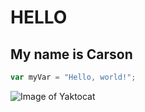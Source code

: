# HELLO

## My name is Carson

``` javascript
var myVar = "Hello, world!";
```

![Image of Yaktocat](https://octodex.github.com/images/yaktocat.png)

